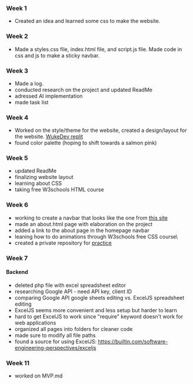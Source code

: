 ### Week 1
- Created an idea and learned some css to make the website.

### Week 2
- Made a styles.css file, index.html file, and script.js file. Made code in css and js to make a sticky navbar.

### Week 3
- Made a log.
- conducted research on the project and updated ReadMe
- adressed AI implementation
- made task list

### Week 4
- Worked on the style/theme for the website, created a design/layout for the website. [WukeDev replit](https://replit.com/@LukeWu5/food-for-thought#index.html)
- found color palette (hoping to shift towards a salmon pink)

### Week 5
- updated ReadMe
- finalizing website layout
- learning about CSS
- taking free W3schools HTML course

### Week 6
- working to create a navbar that looks like the one from [this site](https://plan8.se/work/the-harmonic-state/)
- made an about.html page with elaboration on the project
- added a link to the about page in the homepage navbar
- leaning how to do animations through W3schools free CSS course\
- created a private repository for [practice](https://github.com/WukeDev/webdev-practice)

### Week 7
#### Backend
- deleted php file with excel spreadsheet editor
- researching Google API - need API key, client ID
- comparing Google API google sheets editing vs. ExcelJS spreadsheet editing
- ExcelJS seems more convenient and less setup but harder to learn
- hard to get ExcelJS to work since "require" keyword doesn't work for web applications
- organized all pages into folders for cleaner code
- made sure to modify all file paths
- found a source for using ExcelJS: https://builtin.com/software-engineering-perspectives/exceljs


### Week 11
- worked on MVP.md